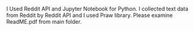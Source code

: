I Used Reddit API and Jupyter Notebook for Python. I collected text data from Reddit by Reddit API and I used Praw library.
Please examine ReadME.pdf from main folder.
